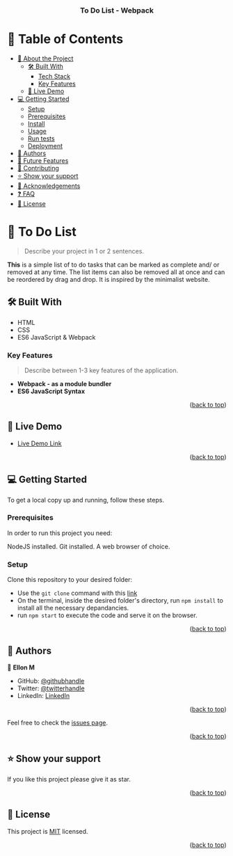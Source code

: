 <a name="readme-top"></a>


<div align="center">

  <!-- <img src="murple_logo.png" alt="logo" width="140"  height="auto" />
  <br/> -->

  <h3><b>To Do List - Webpack </b></h3>

</div>

# 📗 Table of Contents

- [📖 About the Project](#about-project)
  - [🛠 Built With](#built-with)
    - [Tech Stack](#tech-stack)
    - [Key Features](#key-features)
  - [🚀 Live Demo](#live-demo)
- [💻 Getting Started](#getting-started)
  - [Setup](#setup)
  - [Prerequisites](#prerequisites)
  - [Install](#install)
  - [Usage](#usage)
  - [Run tests](#run-tests)
  - [Deployment](#triangular_flag_on_post-deployment)
- [👥 Authors](#authors)
- [🔭 Future Features](#future-features)
- [🤝 Contributing](#contributing)
- [⭐️ Show your support](#support)
- [🙏 Acknowledgements](#acknowledgements)
- [❓ FAQ](#faq)
- [📝 License](#license)


# 📖 To Do List <a name="about-project"></a>

> Describe your project in 1 or 2 sentences.

**This** is a simple list of to do tasks that can be marked as complete and/ or removed at any time. The list items can also be removed all at once and can be reordered by drag and drop. It is inspired by the minimalist website. 

## 🛠 Built With <a name="built-with"></a>

- HTML
- CSS
- ES6 JavaScript & Webpack


### Key Features <a name="key-features"></a>

> Describe between 1-3 key features of the application.

- **Webpack - as a module bundler**
- **ES6 JavaScript Syntax**

<p align="right">(<a href="#readme-top">back to top</a>)</p>


## 🚀 Live Demo <a name="live-demo"></a>


- [Live Demo Link]()

<p align="right">(<a href="#readme-top">back to top</a>)</p>

<!-- GETTING STARTED -->

## 💻 Getting Started <a name="getting-started"></a>



To get a local copy up and running, follow these steps.

### Prerequisites

In order to run this project you need:

NodeJS installed.
Git installed.
A web browser of choice.

### Setup

Clone this repository to your desired folder:
 
- Use the `git clone` command with this [link]()
- On the terminal, inside the desired folder's directory, run `npm install` to install all the necessary depandancies.
- run `npm start` to execute the code and serve it on the browser.

<p align="right">(<a href="#readme-top">back to top</a>)</p>

<!-- AUTHORS -->

## 👥 Authors <a name="authors"></a>


👤 **Ellon M**

- GitHub: [@githubhandle](https://github.com/Ellon-M)
- Twitter: [@twitterhandle](https://twitter.com/ellonm4)
- LinkedIn: [LinkedIn](https://linkedin.com/in/ellon-m)

<p align="right">(<a href="#readme-top">back to top</a>)</p>

<!-- FUTURE FEATURES -->

<!-- ## 🔭 Future Features <a name="future-features"></a>

> Describe 1 - 3 features you will add to the project.

- [ ] **[new_feature_1]**
- [ ] **[new_feature_2]**
- [ ] **[new_feature_3]** -->

<!-- <p align="right">(<a href="#readme-top">back to top</a>)</p> -->

<!-- CONTRIBUTING -->


Feel free to check the [issues page](../../issues/).

<p align="right">(<a href="#readme-top">back to top</a>)</p>

<!-- SUPPORT -->

## ⭐️ Show your support <a name="support"></a>


If you like this project please give it as star.

<p align="right">(<a href="#readme-top">back to top</a>)</p>

<!-- ACKNOWLEDGEMENTS -->

<!-- ## 🙏 Acknowledgments <a name="acknowledgements"></a>

> Give credit to everyone who inspired your codebase.

I would like to thank -->

<!-- <p align="right">(<a href="#readme-top">back to top</a>)</p> -->

<!-- FAQ (optional) -->

<!-- ## ❓ FAQ <a name="faq"></a>

> Add at least 2 questions new developers would ask when they decide to use your project.

- **[Question_1]**

  - [Answer_1]

- **[Question_2]**

  - [Answer_2]

<p align="right">(<a href="#readme-top">back to top</a>)</p> -->

<!-- LICENSE -->

## 📝 License <a name="license"></a>

This project is [MIT](./LICENSE) licensed.

<!-- _NOTE: we recommend using the [MIT license](https://choosealicense.com/licenses/mit/) - you can set it up quickly by [using templates available on GitHub](https://docs.github.com/en/communities/setting-up-your-project-for-healthy-contributions/adding-a-license-to-a-repository). You can also use [any other license](https://choosealicense.com/licenses/) if you wish._ -->

<p align="right">(<a href="#readme-top">back to top</a>)</p>